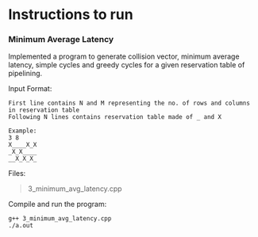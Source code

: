 # Instructions to run

### Minimum Average Latency 

Implemented a program to generate collision vector, minimum average latency, simple cycles and greedy cycles for a given reservation table of pipelining. 

Input Format:
```
First line contains N and M representing the no. of rows and columns in reservation table
Following N lines contains reservation table made of _ and X

Example:
3 8
X____X_X
_X_X____
__X_X_X_

```

Files:

> 3_minimum_avg_latency.cpp

Compile and run the program:

```
g++ 3_minimum_avg_latency.cpp
./a.out
```